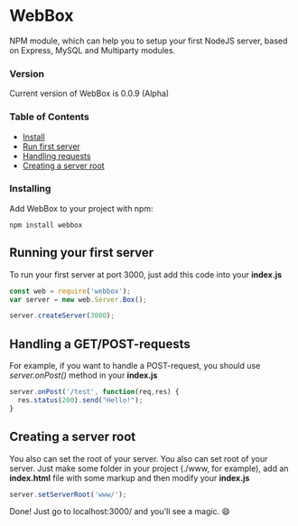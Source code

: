 # WebBox
NPM module, which can help you to setup your first NodeJS server, based on Express, MySQL and Multiparty modules.

### Version
Current version of WebBox is 0.0.9 (Alpha)

### Table of Contents
- [Install](#installing)
- [Run first server](#running-your-first-server)
- [Handling requests](#handling-a-getpost-requests)
- [Creating a server root](#creating-a-server-root)

### Installing
Add WebBox to your project with npm:

```
npm install webbox
```

## Running your first server
To run your first server at port 3000, just add this code into your **index.js**

```JavaScript
const web = require('webbox');
var server = new web.Server.Box();

server.createServer(3000);
```

## Handling a GET/POST-requests
For example, if you want to handle a POST-request, you should use _server.onPost()_ method in your **index.js**
```JavaScript
server.onPost('/test', function(req,res) {
  res.status(200).send("Hello!");
}
```

## Creating a server root
You also can set the root of your server.
You also can set root of your server. Just make some folder in your project (./www, for example), add an **index.html** file with some markup and then modify your **index.js**
```JavaScript
server.setServerRoot('www/');
```
Done! Just go to localhost:3000/ and you'll see a magic. :smile:


